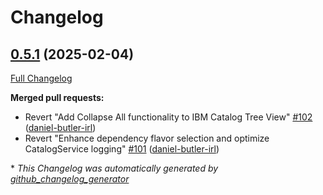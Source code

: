# Changelog

## [0.5.1](https://github.com/daniel-butler-irl/VS_Code_Catalog_Json_Editor/tree/0.5.1) (2025-02-04)

[Full Changelog](https://github.com/daniel-butler-irl/VS_Code_Catalog_Json_Editor/compare/0.5.0...0.5.1)

**Merged pull requests:**

- Revert "Add Collapse All functionality to IBM Catalog Tree View" [\#102](https://github.com/daniel-butler-irl/VS_Code_Catalog_Json_Editor/pull/102) ([daniel-butler-irl](https://github.com/daniel-butler-irl))
- Revert "Enhance dependency flavor selection and optimize CatalogService logging" [\#101](https://github.com/daniel-butler-irl/VS_Code_Catalog_Json_Editor/pull/101) ([daniel-butler-irl](https://github.com/daniel-butler-irl))



\* *This Changelog was automatically generated by [github_changelog_generator](https://github.com/github-changelog-generator/github-changelog-generator)*
